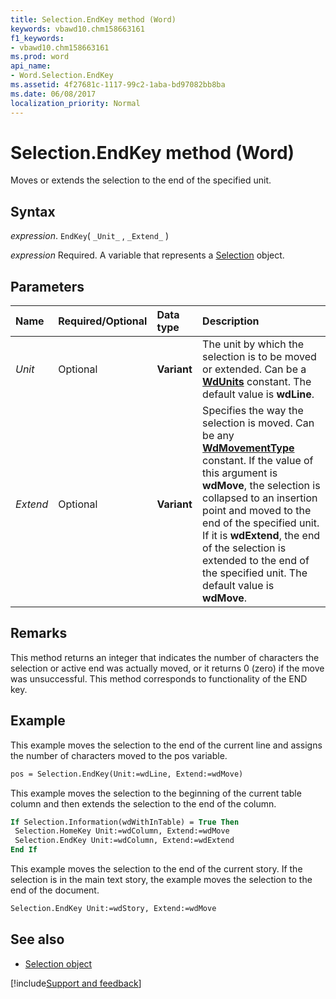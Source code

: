 ```yaml
---
title: Selection.EndKey method (Word)
keywords: vbawd10.chm158663161
f1_keywords:
- vbawd10.chm158663161
ms.prod: word
api_name:
- Word.Selection.EndKey
ms.assetid: 4f27681c-1117-99c2-1aba-bd97082bb8ba
ms.date: 06/08/2017
localization_priority: Normal
---
```



# Selection.EndKey method (Word)

Moves or extends the selection to the end of the specified unit.

## Syntax

_expression_. `EndKey`( `_Unit_` , `_Extend_` )

_expression_ Required. A variable that represents a [Selection](Word.Selection.md) object.


## Parameters

|Name|Required/Optional|Data type|Description|
|:-----|:-----|:-----|:-----|
| _Unit_|Optional| **Variant**|The unit by which the selection is to be moved or extended. Can be a **[WdUnits](word.wdunits.md)** constant. The default value is **wdLine**.|
| _Extend_|Optional| **Variant**|Specifies the way the selection is moved. Can be any **[WdMovementType](word.wdmovementtype.md)** constant. If the value of this argument is **wdMove**, the selection is collapsed to an insertion point and moved to the end of the specified unit. If it is **wdExtend**, the end of the selection is extended to the end of the specified unit. The default value is **wdMove**.|

## Remarks

This method returns an integer that indicates the number of characters the selection or active end was actually moved, or it returns 0 (zero) if the move was unsuccessful. This method corresponds to functionality of the END key.

## Example

This example moves the selection to the end of the current line and assigns the number of characters moved to the pos variable.

```vb
pos = Selection.EndKey(Unit:=wdLine, Extend:=wdMove)
```

This example moves the selection to the beginning of the current table column and then extends the selection to the end of the column.

```vb
If Selection.Information(wdWithInTable) = True Then 
 Selection.HomeKey Unit:=wdColumn, Extend:=wdMove 
 Selection.EndKey Unit:=wdColumn, Extend:=wdExtend 
End If
```

This example moves the selection to the end of the current story. If the selection is in the main text story, the example moves the selection to the end of the document.

```vb
Selection.EndKey Unit:=wdStory, Extend:=wdMove
```

## See also

- [Selection object](Word.Selection.md)

[!include[Support and feedback](~/includes/feedback-boilerplate.md)]
